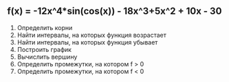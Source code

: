 ## f(x) = -12x^4\*sin(cos(x)) - 18x^3+5x^2 + 10x - 30

1. Определить корни
2. Найти интервалы, на которых функция возрастает
3. Найти интервалы, на которых функция убывает
4. Построить график
5. Вычислить вершину
6. Определить промежутки, на котором f > 0
7. Определить промежутки, на котором f < 0
